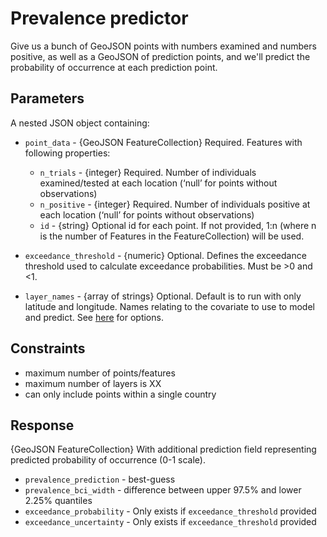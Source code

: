 # Prevalence predictor

Give us a bunch of GeoJSON points with numbers examined and numbers positive, as well as a GeoJSON of prediction points, and we'll predict the probability of occurrence at each prediction point.

## Parameters

A nested JSON object containing:
- `point_data` - {GeoJSON FeatureCollection} Required. Features with following properties:
  - `n_trials` - {integer} Required. Number of individuals examined/tested at each location (‘null’ for points without observations)
  - `n_positive` - {integer} Required. Number of individuals positive at each location (‘null’ for points without observations)
  - `id` - {string} Optional id for each point. If not provided, 1:n (where n is the number of Features in the FeatureCollection) will be used.
  
- `exceedance_threshold` - {numeric} Optional. Defines the exceedance threshold used to calculate exceedance probabilities. Must be >0 and <1. 

- `layer_names` - {array of strings} Optional. Default is to run with only latitude and longitude. Names relating to the covariate to use to model and predict. See [here](https://github.com/disarm-platform/fn-covariate-extractor/blob/master/SPECS.md) for options.


## Constraints

- maximum number of points/features
- maximum number of layers is XX
- can only include points within a single country

## Response

{GeoJSON FeatureCollection} With additional prediction field representing predicted probability of occurrence (0-1 scale). 
- `prevalence_prediction` - best-guess
- `prevalence_bci_width` - difference between upper 97.5% and lower 2.25% quantiles
- `exceedance_probability` - Only exists if `exceedance_threshold` provided
- `exceedance_uncertainty` - Only exists if `exceedance_threshold` provided